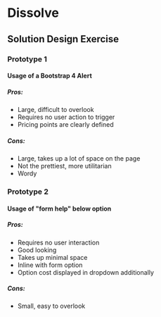 # Dissolve 
## Solution Design Exercise

### Prototype 1
#### Usage of a Bootstrap 4 Alert
##### Pros:
* Large, difficult to overlook
* Requires no user action to trigger
* Pricing points are clearly defined

##### Cons: 
* Large, takes up a lot of space on the page
* Not the prettiest, more utilitarian
* Wordy

### Prototype 2
#### Usage of "form help" below option
##### Pros:
* Requires no user interaction
* Good looking
* Takes up minimal space
* Inline with form option
* Option cost displayed in dropdown additionally

##### Cons:
* Small, easy to overlook